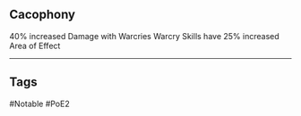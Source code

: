 ## Cacophony
40% increased Damage with Warcries
Warcry Skills have 25% increased Area of Effect

---
## Tags
#Notable
#PoE2

